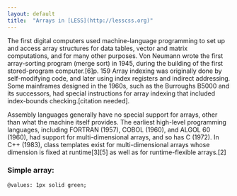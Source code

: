 ```yaml
---
layout: default
title:  "Arrays in [LESS](http://lesscss.org)"
---
```


The first digital computers used machine-language programming to set up and access array structures for data tables, vector and matrix computations, and for many other purposes. Von Neumann wrote the first array-sorting program (merge sort) in 1945, during the building of the first stored-program computer.[6]p. 159 Array indexing was originally done by self-modifying code, and later using index registers and indirect addressing. Some mainframes designed in the 1960s, such as the Burroughs B5000 and its successors, had special instructions for array indexing that included index-bounds checking.[citation needed].

Assembly languages generally have no special support for arrays, other than what the machine itself provides. The earliest high-level programming languages, including FORTRAN (1957), COBOL (1960), and ALGOL 60 (1960), had support for multi-dimensional arrays, and so has C (1972). In C++ (1983), class templates exist for multi-dimensional arrays whose dimension is fixed at runtime[3][5] as well as for runtime-flexible arrays.[2]

### Simple array:
```less
@values: 1px solid green;
```